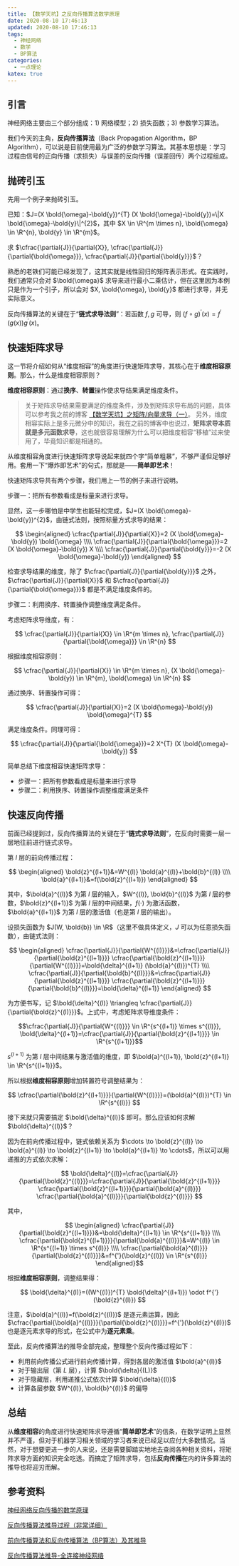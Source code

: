 ```yaml
---
title: 【数学天坑】之反向传播算法数学原理
date: 2020-08-10 17:46:13
updated: 2020-08-10 17:46:13
tags:
  - 神经网络
  - 数学
  - BP算法
categories:
  - 一点理论
katex: true
---
```


## 引言

神经网络主要由三个部分组成：1) 网络模型；2) 损失函数；3) 参数学习算法。

我们今天的主角，**反向传播算法**（Back Propagation Algorithm，BP Algorithm），可以说是目前使用最为广泛的参数学习算法。其基本思想是：学习过程由信号的正向传播（求损失）与误差的反向传播（误差回传）两个过程组成。

<!-- more -->

## 抛砖引玉

先用一个例子来抛砖引玉。

已知：$J=(X \bold{\omega}-\bold{y})^{T} (X \bold{\omega}-\bold{y})=\|X \bold{\omega}-\bold{y}\|^{2}$，其中 $X \in \R^{m \times n}, \bold{\omega} \in \R^{n}, \bold{y} \in \R^{m}$。

求 $\cfrac{\partial{J}}{\partial{X}}, \cfrac{\partial{J}}{\partial{\bold{\omega}}}, \cfrac{\partial{J}}{\partial{\bold{y}}}$？

熟悉的老铁们可能已经发现了，这其实就是线性回归的矩阵表示形式。在实践时，我们通常只会对 $\bold{\omega}$ 求导来进行最小二乘估计，但在这里因为本例只是作为一个引子，所以会对 $X, \bold{\omega}, \bold{y}$ 都进行求导，并无实际意义。

反向传播算法的关键在于“**链式求导法则**”：若函数 $f, g$ 可导，则 $(f \circ g)^{'}(x)=f^{'}(g(x))g^{'}(x)$。

## 快速矩阵求导

这一节将介绍如何从“维度相容”的角度进行快速矩阵求导，其核心在于**维度相容原则**。那么，什么是维度相容原则？

**维度相容原则**：通过**换序**、**转置**操作使求导结果满足维度条件。

> 关于矩阵求导结果需要满足的维度条件，涉及到矩阵求导布局的问题，具体可以参考我之前的博客 [【数学天坑】之矩阵/向量求导（一）](https://atomicoo.com/theory/matrix-vector-derivation-1/)。
> 另外，维度相容实际上是多元微分中的知识，我在之前的博客中也说过，**矩阵求导本质就是多元函数求导**，这也就很容易理解为什么可以把维度相容“移植”过来使用了，毕竟知识都是相通的。

从维度相容角度进行快速矩阵求导说起来就四个字“简单粗暴”，不够严谨但足够好用。套用一下“爆炸即艺术”的句式，那就是——**简单即艺术**！

快速矩阵求导共有两个步骤，我们用上一节的例子来进行说明。

步骤一：把所有参数看成是标量来进行求导。

显然，这一步哪怕是中学生也能轻松完成，$J=(X \bold{\omega}-\bold{y})^{2}$，由链式法则，按照标量方式求导的结果：

$$ \begin{aligned} \cfrac{\partial{J}}{\partial{X}}=2 (X \bold{\omega}-\bold{y}) \bold{\omega} \\\\ \cfrac{\partial{J}}{\partial{\bold{\omega}}}=2 (X \bold{\omega}-\bold{y}) X \\\\ \cfrac{\partial{J}}{\partial{\bold{y}}}=-2 (X \bold{\omega}-\bold{y}) \end{aligned} $$

检查求导结果的维度，除了 $\cfrac{\partial{J}}{\partial{\bold{y}}}$ 之外，$\cfrac{\partial{J}}{\partial{X}}$ 和 $\cfrac{\partial{J}}{\partial{\bold{\omega}}}$ 都是不满足维度条件的。

步骤二：利用换序、转置操作调整维度满足条件。

考虑矩阵求导维度，有：

$$ \cfrac{\partial{J}}{\partial{X}} \in \R^{m \times n}, \cfrac{\partial{J}}{\partial{\bold{\omega}}} \in \R^{n} $$

根据维度相容原则：

$$ \cfrac{\partial{J}}{\partial{X}} \in \R^{m \times n}, (X \bold{\omega}-\bold{y}) \in \R^{m}, \bold{\omega} \in \R^{n} $$

通过换序、转置操作可得：

$$ \cfrac{\partial{J}}{\partial{X}}=2 (X \bold{\omega}-\bold{y}) \bold{\omega}^{T} $$

满足维度条件。同理可得：

$$ \cfrac{\partial{J}}{\partial{\bold{\omega}}}=2 X^{T} (X \bold{\omega}-\bold{y}) $$

简单总结下维度相容快速矩阵求导：

- 步骤一：把所有参数看成是标量来进行求导
- 步骤二：利用换序、转置操作调整维度满足条件

## 快速反向传播

前面已经提到过，反向传播算法的关键在于“**链式求导法则**”，在反向时需要一层一层地往前进行链式求导。

第 $l$ 层的前向传播过程：

$$ \begin{aligned} \bold{z}^{(l+1)}&=W^{(l)} \bold{a}^{(l)}+\bold{b}^{(l)} \\\\ \bold{a}^{(l+1)}&=f(\bold{z}^{(l+1)}) \end{aligned} $$

其中，$\bold{a}^{(l)}$ 为第 $l$ 层的输入，$W^{(l)}, \bold{b}^{(l)}$ 为第 $l$ 层的参数，$\bold{z}^{(l+1)}$ 为第 $l$ 层的中间结果，$f(\cdot)$ 为激活函数，$\bold{a}^{(l+1)}$ 为第 $l$ 层的激活值（也是第 $l$ 层的输出）。

设损失函数为 $J(W, \bold{b}) \in \R$（这里不做具体定义，$J$ 可以为任意损失函数），由链式法则：

$$ \begin{aligned} \cfrac{\partial{J}}{\partial{W^{(l)}}}&=\cfrac{\partial{J}}{\partial{\bold{z}^{(l+1)}}} \cfrac{\partial{\bold{z}^{(l+1)}}}{\partial{W^{(l)}}}=\bold{\delta}^{(l+1)} (\bold{a}^{(l)})^{T} \\\\ \cfrac{\partial{J}}{\partial{\bold{b}^{(l)}}}&=\cfrac{\partial{J}}{\partial{\bold{z}^{(l+1)}}} \cfrac{\partial{\bold{z}^{(l+1)}}}{\partial{\bold{b}^{(l)}}}=\bold{\delta}^{(l+1)} \end{aligned} $$

为方便书写，记 $\bold{\delta}^{(l)} \triangleq \cfrac{\partial{J}}{\partial{\bold{z}^{(l)}}}$。上式中，考虑矩阵求导维度条件：

$$\cfrac{\partial{J}}{\partial{W^{(l)}}} \in \R^{s^{(l+1)} \times s^{(l)}}, \bold{\delta}^{(l+1)}=\cfrac{\partial{J}}{\partial{\bold{z}^{(l+1)}}} \in \R^{s^{(l+1)}}$$

$s^{(l+1)}$ 为第 $l$ 层中间结果与激活值的维度，即 $\bold{a}^{(l+1)}, \bold{z}^{(l+1)} \in \R^{s^{(l+1)}}$。

所以根据**维度相容原则**增加转置符号调整结果为：

$$ \cfrac{\partial{\bold{z}^{(l+1)}}}{\partial{W^{(l)}}}=(\bold{a}^{(l)})^{T} \in \R^{s^{(l)}} $$

接下来就只需要搞定 $\bold{\delta}^{(l)}$ 即可。那么应该如何求解 $\bold{\delta}^{(l)}$？

因为在前向传播过程中，链式依赖关系为 $\cdots \to \bold{z}^{(l)} \to \bold{a}^{(l)} \to \bold{z}^{(l+1)} \to \bold{a}^{(l+1)} \to \cdots$，所以可以用递推的方式依次求解：

$$ \bold{\delta}^{(l)}=\cfrac{\partial{J}}{\partial{\bold{z}^{(l)}}}=\cfrac{\partial{J}}{\partial{\bold{z}^{(l+1)}}} \cfrac{\partial{\bold{z}^{(l+1)}}}{\partial{\bold{a}^{(l)}}} \cfrac{\partial{\bold{a}^{(l)}}}{\partial{\bold{z}^{(l)}}} $$

其中，

$$ \begin{aligned} \cfrac{\partial{J}}{\partial{\bold{z}^{(l+1)}}}&=\bold{\delta}^{(l+1)} \in \R^{s^{(l+1)}} \\\\ \cfrac{\partial{\bold{z}^{(l+1)}}}{\partial{\bold{a}^{(l)}}}&=W^{(l)} \in \R^{s^{(l+1)} \times s^{(l)}} \\\\ \cfrac{\partial{\bold{a}^{(l)}}}{\partial{\bold{z}^{(l)}}}&=f^{'}(\bold{z}^{(l)}) \in \R^{s^{(l)}} \end{aligned}$$

根据**维度相容原则**，调整结果得：

$$ \bold{\delta}^{(l)}=((W^{(l)})^{T} \bold{\delta}^{(l+1)}) \odot f^{'}(\bold{z}^{(l)}) $$

注意，$\bold{a}^{(l)}=f(\bold{z}^{(l)})$ 是逐元素运算，因此 $\cfrac{\partial{\bold{a}^{(l)}}}{\partial{\bold{z}^{(l)}}}=f^{'}(\bold{z}^{(l)})$ 也是逐元素求导的形式，在公式中为**逐元素乘**。

至此，反向传播算法的推导全部完成，整理整个反向传播过程如下：

- 利用前向传播公式进行前向传播计算，得到各层的激活值 $\bold{a}^{(l)}$
- 对于输出层（第 $L$ 层），计算 $\bold{\delta}{(L)}$
- 对于隐藏层，利用递推公式依次计算 $\bold{\delta}{(l)}$
- 计算各层参数 $W^{(l)}, \bold{b}^{(l)}$ 的偏导

## 总结

从**维度相容**的角度进行快速矩阵求导遵循“**简单即艺术**”的信条，在数学证明上显然并不严谨，但对于机器学习相关领域的学习者来说已经足以应付大多数情况。当然，对于想要更进一步的人来说，还是需要脚踏实地地去查阅各种相关资料，将矩阵求导方面的知识完全吃透。而搞定了矩阵求导，包括**反向传播**在内的许多算法的推导也将迎刃而解。

## 参考资料

[神经网络反向传播的数学原理](https://zhuanlan.zhihu.com/p/22473137)

[反向传播算法推导过程（非常详细）](https://zhuanlan.zhihu.com/p/79657669)

[前向传播算法和反向传播算法（BP算法）及其推导](https://zhuanlan.zhihu.com/p/71892752)

[反向传播算法推导-全连接神经网络](https://zhuanlan.zhihu.com/p/39195266)

<!-- Q.E.D. -->
